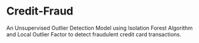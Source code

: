 # Credit-Fraud
An Unsupervised Outlier Detection Model using Isolation Forest Algorithm and Local Outlier Factor to detect fraudulent credit card transactions.
